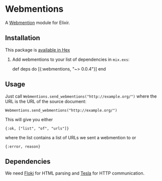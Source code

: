 # Webmentions

A [Webmention](https://indiewebcamp.com/Webmention) module for Elixir.

## Installation

This package is [available in Hex](https://hex.pm/packages/webmentions)

  1. Add webmentions to your list of dependencies in `mix.exs`:

        def deps do
          [{:webmentions, "~> 0.0.4"}]
        end

## Usage

Just call `Webmentions.send_webmentions("http://example.org/")` where
the URL is the URL of the source document:

    Webmentions.send_webmentions("http://example.org/")

This will give you either

    {:ok, ["list", "of", "urls"]}

where the list contains a list of URLs we sent a webmention to or

    {:error, reason}

## Dependencies

We need [Floki](https://github.com/philss/floki) for HTML parsing and
[Tesla](https://github.com/teamon/tesla) for HTTP communication.


